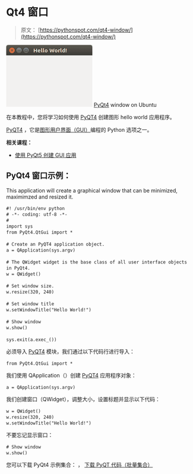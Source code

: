 # Qt4 窗口

> 原文： [https://pythonspot.com/qt4-window/](https://pythonspot.com/qt4-window/)

![pyqt window](img/1629a04730237a4379bd58ced163e08f.jpg) [PyQt4](https://pythonspot.com/pyqt4/) window on Ubuntu

在本教程中，您将学习如何使用 [PyQT4](https://pythonspot.com/pyqt4/) 创建图形 hello world 应用程序。

[PyQT4](https://pythonspot.com/pyqt4/) ，它是[图形用户界面（GUI）](https://pythonspot.com/gui)编程的 Python 选项之一。

**相关课程：**

*   [使用 PyQt5 创建 GUI 应用](https://gum.co/pysqtsamples)

## PyQt4 窗口示例：

This application will create a graphical window that can be minimized, maximimzed and resized it.

```
#! /usr/bin/env python
# -*- coding: utf-8 -*-
#
import sys
from PyQt4.QtGui import *

# Create an PyQT4 application object.
a = QApplication(sys.argv)

# The QWidget widget is the base class of all user interface objects in PyQt4.
w = QWidget()

# Set window size.
w.resize(320, 240)

# Set window title
w.setWindowTitle("Hello World!")

# Show window
w.show()

sys.exit(a.exec_())

```

必须导入 [PyQT4](https://pythonspot.com/pyqt4/) 模块，我们通过以下代码行进行导入：

```
from PyQt4.QtGui import *

```

我们使用 QApplication（）创建 [PyQT4](https://pythonspot.com/pyqt4/) 应用程序对象：

```
a = QApplication(sys.argv)

```

我们创建窗口（QWidget），调整大小，设置标题并显示以下代码：

```
w = QWidget()
w.resize(320, 240)
w.setWindowTitle("Hello World!")

```

不要忘记显示窗口：

```
# Show window
w.show()

```

您可以下载 PyQt4 示例集合： ， [下载 PyQT 代码（批量集合）](https://pythonspot.com/python-qt-examples/)